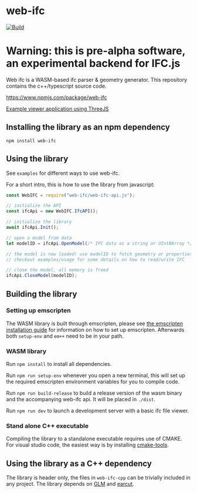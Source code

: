 # web-ifc

[![Build](https://github.com/tomvandig/web-ifc/actions/workflows/build.yml/badge.svg)](https://github.com/tomvandig/web-ifc/actions/workflows/build.yml)

# Warning: this is pre-alpha software, an experimental backend for IFC.js

Web ifc is a WASM-based ifc parser & geometry generator. This repository contains the c++/typescript source code.

https://www.npmjs.com/package/web-ifc

[Example viewer application using ThreeJS](https://tomvandig.github.io/web-ifc/examples/viewer/index.html)

## Installing the library as an npm dependency

`npm install web-ifc`

## Using the library

See `examples` for different ways to use web-ifc.

For a short intro, this is how to use the library from javascript:

```JavaScript
const WebIFC = require("web-ifc/web-ifc-api.js");

// initialize the API
const ifcApi = new WebIFC.IfcAPI();

// initialize the library
await ifcApi.Init();

// open a model from data
let modelID = ifcApi.OpenModel(/* IFC data as a string or UInt8Array */, /* optional settings object */, );

// the model is now loaded! use modelID to fetch geometry or properties
// checkout examples/usage for some details on how to read/write IFC

// close the model, all memory is freed
ifcApi.CloseModel(modelID);

```

## Building the library

### Setting up emscripten

The WASM library is built through emscripten, please see [the emscripten installation guide](https://emscripten.org/docs/getting_started/downloads.html) for information on how to set up emscripten. Afterwards both `setup-env` and `em++` need to be in your path.

### WASM library

Run `npm install` to install all dependencies.

Run `npm run setup-env` whenever you open a new terminal, this will set up the required emscripten environment variables for you to compile code.

Run `npm run build-release` to build a release version of the wasm binary and the accompanying web-ifc api. It will be placed in `./dist`.

Run `npm run dev` to launch a development server with a basic ifc file viewer.


### Stand alone C++ executable

Compiling the library to a standalone executable requires use of CMAKE. For visual studio code, the easiest way is by installing [cmake-tools](https://marketplace.visualstudio.com/items?itemName=ms-vscode.cmake-tools).

## Using the library as a C++ dependency

The library is header only, the files in `web-ifc-cpp` can be trivially included in any project. The library depends on [GLM](https://github.com/g-truc/glm) and [earcut](https://github.com/mapbox/earcut.hpp).
